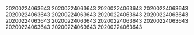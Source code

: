 20200224063643
20200224063643
20200224063643
20200224063643
20200224063643
20200224063643
20200224063643
20200224063643
20200224063643
20200224063643
20200224063643
20200224063643
20200224063643
20200224063643
20200224063643
